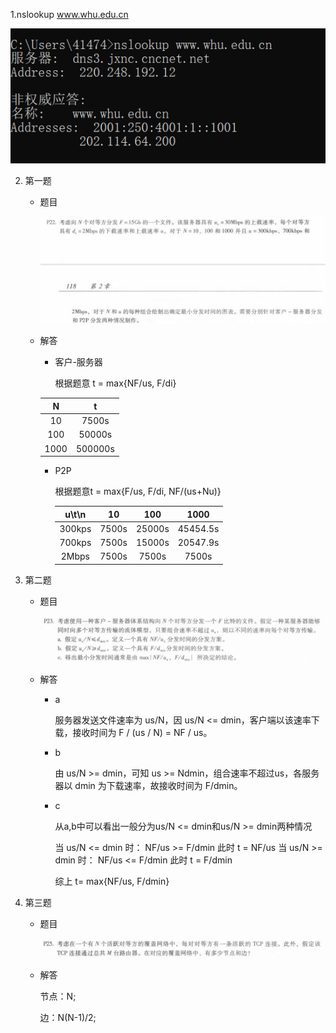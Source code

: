 1.nslookup www.whu.edu.cn

![nslookup](pic\nslookup.png)

2. 第一题

   * 题目

     ![nslookup](pic\p22.png)

   * 解答

     + 客户-服务器

       根据题意 t = max{NF/us, F/di}

     |  N   |    t    |
     | :--: | :-----: |
     |  10  |  7500s  |
     | 100  | 50000s  |
     | 1000 | 500000s |

     + P2P

       根据题意t = max{F/us, F/di, NF/(us+Nu)}

       | u\t\n  |  10   |  100   |   1000   |
       | :----: | :---: | :----: | :------: |
       | 300kps | 7500s | 25000s | 45454.5s |
       | 700kps | 7500s | 15000s | 20547.9s |
       | 2Mbps  | 7500s | 7500s  |  7500s   |

       

3. 第二题

   * 题目

     ![nslookup](pic\p23.png)

   * 解答

     + a

       服务器发送文件速率为 us/N，因 us/N <= dmin，客户端以该速率下载，接收时间为 F / (us / N) = NF / us。

     + b

       由 us/N >= dmin，可知 us >= Ndmin，组合速率不超过us，各服务器以 dmin 为下载速率，故接收时间为 F/dmin。

     + c

       从a,b中可以看出一般分为us/N <= dmin和us/N >= dmin两种情况

       当 us/N <= dmin 时：
               NF/us >= F/dmin
               此时 t = NF/us 
       当 us/N >= dmin 时：
               NF/us <= F/dmin
               此时 t = F/dmin

       综上 t= max{NF/us, F/dmin}

4. 第三题

   * 题目

     ![nslookup](pic\p25.png)

   * 解答

     节点：N;

     边：N(N-1)/2;

